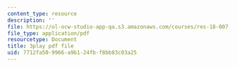 ```yaml
---
content_type: resource
description: ''
file: https://ol-ocw-studio-app-qa.s3.amazonaws.com/courses/res-18-007-calculus-revisited-multivariable-calculus-fall-2011/7712fa509966a9b124fbf8bb83c03a25_NxbJzEMCU.pdf
file_type: application/pdf
resourcetype: Document
title: 3play pdf file
uid: 7712fa50-9966-a9b1-24fb-f8bb83c03a25
---
```

